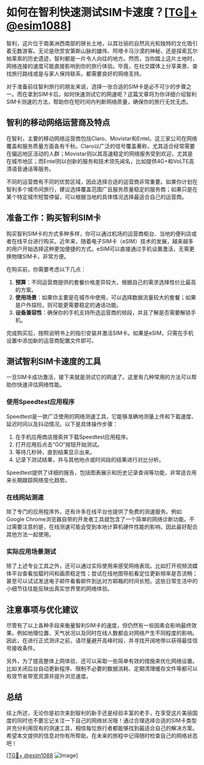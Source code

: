 # 如何在智利快速测试SIM卡速度？[[TG💪+ @esim1088](https://t.me/s/esim1088)]

智利，这片位于南美洲西南部的狭长土地，以其壮丽的自然风光和独特的文化吸引着无数游客。无论是欣赏安第斯山脉的雄伟、阿塔卡马沙漠的神秘，还是探索瓦尔帕莱索的历史遗迹，智利都是一片令人向往的地方。然而，当你踏上这片土地时，网络连接的速度可能直接影响到你的旅行体验。毕竟，在社交媒体上分享美景、查找旅行路线或是与家人保持联系，都需要良好的网络支持。

对于准备前往智利旅行的朋友来说，选择一张合适的SIM卡是必不可少的步骤之一。而在拿到SIM卡后，如何快速测试它的网速呢？这篇文章将为你详细介绍智利SIM卡测速的方法，帮助你在短时间内判断网络质量，确保你的旅行无忧无虑。

## 智利的移动网络运营商及特点

在智利，主要的移动网络运营商包括Claro、Movistar和Entel。这三家公司在网络覆盖和服务质量方面各有千秋。Claro以广泛的信号覆盖著称，尤其适合经常需要在偏远地区活动的人群；Movistar则以其高速稳定的网络服务受到欢迎，尤其是在城市地区；而Entel则以创新的服务和技术领先闻名，比如提供4G+和VoLTE高清语音通话等服务。

不同的运营商有不同的优势区域，因此选择合适的运营商非常重要。如果你计划在智利多个城市间旅行，建议选择覆盖范围广且服务质量稳定的服务商；如果只是在某个特定城市短暂停留，可以根据当地的具体情况选择最适合自己的运营商。

## 准备工作：购买智利SIM卡

购买智利SIM卡的方式多种多样，你可以通过机场的运营商柜台、当地的便利店或者在线平台进行购买。近年来，随着电子SIM卡（eSIM）技术的发展，越来越多的用户开始选择这种更加便捷的方式。eSIM可以直接通过手机设置激活，无需更换物理SIM卡，非常方便。

在购买前，你需要考虑以下几点：

1. **预算**：不同运营商提供的套餐价格差异较大，根据自己的需求选择性价比最高的方案。
2. **使用场景**：如果你主要是在城市中使用，可以选择数据流量较大的套餐；如果是户外探险，则可能更需要稳定的通话功能。
3. **设备兼容性**：确保你的手机支持所选运营商的频段，并且了解是否需要解锁手机。

完成购买后，按照说明书上的指引安装并激活SIM卡。如果是eSIM，只需在手机设置中添加新的运营商配置文件即可。

## 测试智利SIM卡速度的工具

一旦SIM卡成功激活，接下来就是测试它的网速了。这里有几种常用的方法可以帮助你快速评估网络性能。

### 使用Speedtest应用程序

Speedtest是一款广泛使用的网络测速工具，它能够准确地测量上传和下载速度、延迟时间以及抖动情况。以下是具体操作步骤：

1. 在手机应用商店搜索并下载Speedtest应用程序。
2. 打开应用后点击“GO”按钮开始测试。
3. 等待几秒钟，直到结果显示出来。
4. 记录下测试结果，并与其他地点或时间段的结果进行对比分析。

Speedtest提供了详细的报告，包括图表展示和历史记录查询等功能，非常适合用来长期跟踪网络变化趋势。

### 在线网站测速

除了专门的应用程序外，还有许多在线平台也提供了免费的测速服务。例如Google Chrome浏览器自带的开发者工具就包含了一个简单的网络诊断功能。不过需要注意的是，在线测速可能会受到本地计算机硬件性能的影响，因此最好配合其他方法一起使用。

### 实际应用场景测试

除了上述专业工具之外，还可以通过实际使用来感受网络表现。比如打开视频流媒体平台查看加载时间和画质稳定性；尝试在线地图导航看定位更新频率是否流畅；甚至可以试试发送电子邮件看看邮件到达对方邮箱的时间长短。这些日常生活中的小细节往往能反映出真实世界里的网络体验。

## 注意事项与优化建议

尽管有了以上各种手段来衡量智利SIM卡的速度，但仍然有一些因素会影响最终效果。例如地理位置、天气状况以及同时在线人数都会对网络产生不同程度的影响。因此，在进行正式测评之前，请尽量避开高峰时段，并寻找开阔地带以获得最佳信号接收条件。

另外，为了提高整体上网体验，还可以采取一些简单有效的措施来优化网络设置。比如关闭后台自动更新程序、限制不必要的数据消耗、定期清理缓存文件等都可以有效节省带宽资源并提升浏览速度。

## 总结

综上所述，无论你是初次来到智利的新手还是经验丰富的老手，在享受这片美丽国度的同时也不要忘记关注一下自己的网络状况哦！通过合理选择合适的SIM卡类型并充分利用现有的测速工具，相信每位旅行者都能够找到最适合自己的解决方案。希望本文提供的信息对你有所帮助，在未来的旅程中记得随时检查自己的网络状态吧！

[[TG💪+ @esim1088](https://t.me/s/esim1088) ![Image](https://i.postimg.cc/4NQfJmqS/Snipaste-2025-05-13-00-14-12.png)]